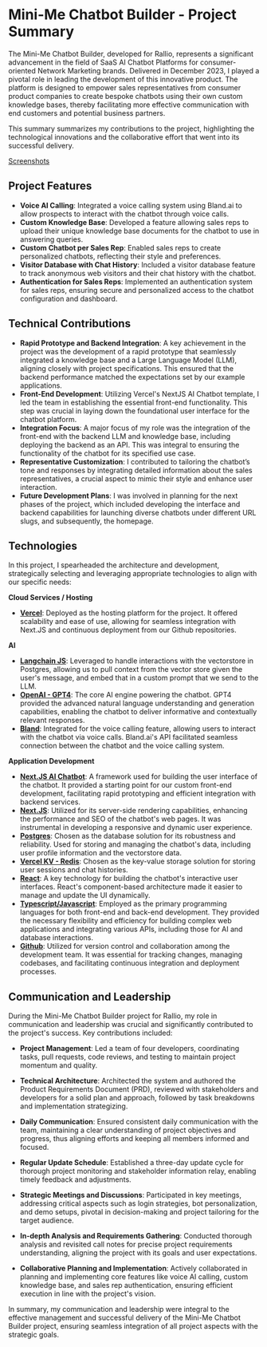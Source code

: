 # Mini-Me Chatbot Builder - Project Summary

The Mini-Me Chatbot Builder, developed for Rallio, represents a significant advancement in the field of SaaS AI Chatbot Platforms for consumer-oriented Network Marketing brands. Delivered in December 2023, I played a pivotal role in leading the development of this innovative product. The platform is designed to empower sales representatives from consumer product companies to create bespoke chatbots using their own custom knowledge bases, thereby facilitating more effective communication with end customers and potential business partners.

This summary summarizes my contributions to the project, highlighting the technological innovations and the collaborative effort that went into its successful delivery.

[Screenshots](https://photos.app.goo.gl/ZBnvkbnSHXc9Bsr67)

## Project Features
- **Voice AI Calling**: Integrated a voice calling system using Bland.ai to allow prospects to interact with the chatbot through voice calls.
- **Custom Knowledge Base**: Developed a feature allowing sales reps to upload their unique knowledge base documents for the chatbot to use in answering queries.
- **Custom Chatbot per Sales Rep**: Enabled sales reps to create personalized chatbots, reflecting their style and preferences.
- **Visitor Database with Chat History**: Included a visitor database feature to track anonymous web visitors and their chat history with the chatbot.
- **Authentication for Sales Reps**: Implemented an authentication system for sales reps, ensuring secure and personalized access to the chatbot configuration and dashboard.

## Technical Contributions
- **Rapid Prototype and Backend Integration**: A key achievement in the project was the development of a rapid prototype that seamlessly integrated a knowledge base and a Large Language Model (LLM), aligning closely with project specifications. This ensured that the backend performance matched the expectations set by our example applications.
- **Front-End Development**: Utilizing Vercel's NextJS AI Chatbot template, I led the team in establishing the essential front-end functionality. This step was crucial in laying down the foundational user interface for the chatbot platform.
- **Integration Focus**: A major focus of my role was the integration of the front-end with the backend LLM and knowledge base, including deploying the backend as an API. This was integral to ensuring the functionality of the chatbot for its specified use case.
- **Representative Customization**: I contributed to tailoring the chatbot’s tone and responses by integrating detailed information about the sales representatives, a crucial aspect to mimic their style and enhance user interaction.
- **Future Development Plans**: I was involved in planning for the next phases of the project, which included developing the interface and backend capabilities for launching diverse chatbots under different URL slugs, and subsequently, the homepage.

## Technologies

In this project, I spearheaded the architecture and development, strategically selecting and leveraging appropriate technologies to align with our specific needs:

**Cloud Services / Hosting**
- **[Vercel](https://vercel.com/)**: Deployed as the hosting platform for the project. It offered scalability and ease of use, allowing for seamless integration with Next.JS and continuous deployment from our Github repositories.

**AI**
- **[Langchain JS](https://js.langchain.com/)**: Leveraged to handle interactions with the vectorstore in Postgres, allowing us to pull context from the vector store given the user's message, and embed that in a custom prompt that we send to the LLM.
- **[OpenAI - GPT4](https://openai.com/)**: The core AI engine powering the chatbot. GPT4 provided the advanced natural language understanding and generation capabilities, enabling the chatbot to deliver informative and contextually relevant responses.
- **[Bland](https://www.bland.ai/)**: Integrated for the voice calling feature, allowing users to interact with the chatbot via voice calls. Bland.ai's API facilitated seamless connection between the chatbot and the voice calling system.

**Application Development**
- **[Next.JS AI Chatbot](https://vercel.com/templates/next.js/nextjs-ai-chatbot)**: A framework used for building the user interface of the chatbot. It provided a starting point for our custom front-end development, facilitating rapid prototyping and efficient integration with backend services.
- **[Next.JS](https://vercel.com/solutions/nextjs)**: Utilized for its server-side rendering capabilities, enhancing the performance and SEO of the chatbot's web pages. It was instrumental in developing a responsive and dynamic user experience.
- **[Postgres](https://www.postgresql.org/)**: Chosen as the database solution for its robustness and reliability. Used for storing and managing the chatbot's data, including user profile information and the vectorstore data.
- **[Vercel KV - Redis](https://vercel.com/docs/storage/vercel-kv)**: Chosen as the key-value storage solution for storing user sessions and chat histories.
- **[React](https://react.dev/)**: A key technology for building the chatbot's interactive user interfaces. React's component-based architecture made it easier to manage and update the UI dynamically.
- **[Typescript/Javascript](https://www.typescriptlang.org/)**: Employed as the primary programming languages for both front-end and back-end development. They provided the necessary flexibility and efficiency for building complex web applications and integrating various APIs, including those for AI and database interactions.
- **[Github](https://github.com/)**: Utilized for version control and collaboration among the development team. It was essential for tracking changes, managing codebases, and facilitating continuous integration and deployment processes.

## Communication and Leadership
During the Mini-Me Chatbot Builder project for Rallio, my role in communication and leadership was crucial and significantly contributed to the project's success. Key contributions included:

- **Project Management**: Led a team of four developers, coordinating tasks, pull requests, code reviews, and testing to maintain project momentum and quality.
  
- **Technical Architecture**: Architected the system and authored the Product Requirements Document (PRD), reviewed with stakeholders and developers for a solid plan and approach, followed by task breakdowns and implementation strategizing.
  
- **Daily Communication**: Ensured consistent daily communication with the team, maintaining a clear understanding of project objectives and progress, thus aligning efforts and keeping all members informed and focused.
  
- **Regular Update Schedule**: Established a three-day update cycle for thorough project monitoring and stakeholder information relay, enabling timely feedback and adjustments.
  
- **Strategic Meetings and Discussions**: Participated in key meetings, addressing critical aspects such as login strategies, bot personalization, and demo setups, pivotal in decision-making and project tailoring for the target audience.
  
- **In-depth Analysis and Requirements Gathering**: Conducted thorough analysis and revisited call notes for precise project requirements understanding, aligning the project with its goals and user expectations.
  
- **Collaborative Planning and Implementation**: Actively collaborated in planning and implementing core features like voice AI calling, custom knowledge base, and sales rep authentication, ensuring efficient execution in line with the project's vision.

In summary, my communication and leadership were integral to the effective management and successful delivery of the Mini-Me Chatbot Builder project, ensuring seamless integration of all project aspects with the strategic goals.
